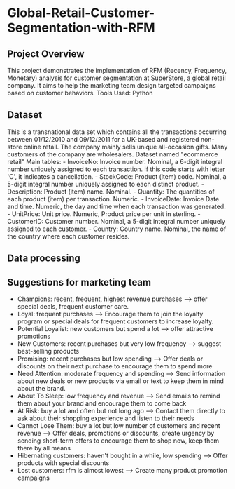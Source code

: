 # Global-Retail-Customer-Segmentation-with-RFM
## Project Overview 
This project demonstrates the implementation of RFM (Recency, Frequency, Monetary) analysis for customer segmentation at SuperStore, a global retail company. It aims to help the marketing team design targeted campaigns based on customer behaviors.
Tools Used: 
Python
## Dataset 
This is a transnational data set which contains all the transactions occurring between 01/12/2010 and 09/12/2011 for a UK-based and registered non-store online retail. The company mainly sells unique all-occasion gifts. Many customers of the company are wholesalers. Dataset named "ecommerce retail"
Main tables:
    - InvoiceNo: Invoice number. Nominal, a 6-digit integral number uniquely assigned to each transaction. If this code starts with letter 'C', it indicates a cancellation.
    - StockCode: Product (item) code. Nominal, a 5-digit integral number uniquely assigned to each distinct product.
    - Description: Product (item) name. Nominal.
    - Quantity: The quantities of each product (item) per transaction. Numeric.
    - InvoiceDate: Invoice Date and time. Numeric, the day and time when each transaction was generated.
    - UnitPrice: Unit price. Numeric, Product price per unit in sterling.
    - CustomerID: Customer number. Nominal, a 5-digit integral number uniquely assigned to each customer.
    - Country: Country name. Nominal, the name of the country where each customer resides.
## Data processing
## Suggestions for marketing team
- Champions: recent, frequent, highest revenue purchases --> offer special deals, frequent customer care.
- Loyal: frequent purchases --> Encourage them to join the loyalty program or special deals for frequent customers to increase loyalty.
- Potential Loyalist: new customers but spend a lot --> offer attractive promotions
- New Customers: recent purchases but very low frequency --> suggest best-selling products
- Promising: recent purchases but low spending --> Offer deals or discounts on their next purchase to encourage them to spend more
- Need Attention: moderate frequency and spending --> Send information about new deals or new products via email or text to keep them in mind about the brand.
- About To Sleep: low frequency and revenue --> Send emails to remind them about your brand and encourage them to come back
- At Risk: buy a lot and often but not long ago --> Contact them directly to ask about their shopping experience and listen to their needs
- Cannot Lose Them: buy a lot but low number of customers and recent revenue --> Offer deals, promotions or discounts, create urgency by sending short-term offers to encourage them to shop now, keep them there by all means
- Hibernating customers: haven't bought in a while, low spending --> Offer products with special discounts
- Lost customers: rfm is almost lowest --> Create many product promotion campaigns
